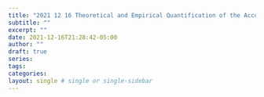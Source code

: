 ```yaml
---
title: "2021 12 16 Theoretical and Empirical Quantification of the Accuracy of Polygenic Scores in Ancestry Divergent Populations"
subtitle: ""
excerpt: ""
date: 2021-12-16T21:28:42-05:00
author: ""
draft: true
series:
tags:
categories:
layout: single # single or single-sidebar
---
```

